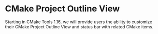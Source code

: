 # CMake Project Outline View

Starting in CMake Tools 1.16, we will provide users the ability to customize their CMake Project Outline View and status bar with related CMake items.
